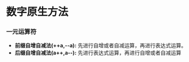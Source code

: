 # 数字原生方法

### 一元运算符

-   **前缀自增自减法(++a,--a):** 先进行自增或者自减运算，再进行表达式运算。
-   **后缀自增自减法(a++,a--):** 先进行表达式运算，再进行自增或者自减运算
